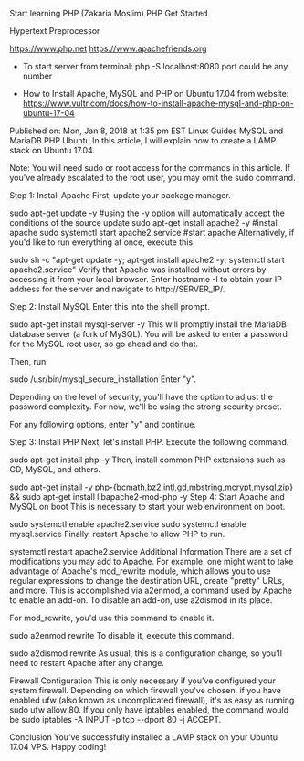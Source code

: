 Start learning PHP (Zakaria Moslim)
PHP Get Started

Hypertext Preprocessor

https://www.php.net
https://www.apachefriends.org


- To start server from terminal:
php -S localhost:8080   port could be any number



- How to Install Apache, MySQL and PHP on Ubuntu 17.04
from website: https://www.vultr.com/docs/how-to-install-apache-mysql-and-php-on-ubuntu-17-04

Published on: Mon, Jan 8, 2018 at 1:35 pm EST
Linux Guides MySQL and MariaDB PHP Ubuntu
In this article, I will explain how to create a LAMP stack on Ubuntu 17.04.

Note: You will need sudo or root access for the commands in this article. If you've already escalated to the root user, you may omit the sudo command.

Step 1: Install Apache
First, update your package manager.

sudo apt-get update -y #using the -y option will automatically accept the conditions of the source update
sudo apt-get install apache2 -y #install apache
sudo systemctl start apache2.service #start apache
Alternatively, if you'd like to run everything at once, execute this.

sudo sh -c "apt-get update -y; apt-get install apache2 -y; systemctl start apache2.service"
Verify that Apache was installed without errors by accessing it from your local browser. Enter hostname -I to obtain your IP address for the server and navigate to http://SERVER_IP/.

Step 2: Install MySQL
Enter this into the shell prompt.

sudo apt-get install mysql-server -y
This will promptly install the MariaDB database server (a fork of MySQL). You will be asked to enter a password for the MySQL root user, so go ahead and do that.

Then, run

sudo /usr/bin/mysql_secure_installation
Enter "y".

Depending on the level of security, you'll have the option to adjust the password complexity. For now, we'll be using the strong security preset.

For any following options, enter "y" and continue.

Step 3: Install PHP
Next, let's install PHP. Execute the following command.

sudo apt-get install php -y
Then, install common PHP extensions such as GD, MySQL, and others.

sudo apt-get install -y php-{bcmath,bz2,intl,gd,mbstring,mcrypt,mysql,zip} && sudo apt-get install libapache2-mod-php -y
Step 4: Start Apache and MySQL on boot
This is necessary to start your web environment on boot.

sudo systemctl enable apache2.service
sudo systemctl enable mysql.service
Finally, restart Apache to allow PHP to run.

systemctl restart apache2.service
Additional Information
There are a set of modifications you may add to Apache. For example, one might want to take advantage of Apache's mod_rewrite module, which allows you to use regular expressions to change the destination URL, create "pretty" URLs, and more. This is accomplished via a2enmod, a command used by Apache to enable an add-on. To disable an add-on, use a2dismod in its place.

For mod_rewrite, you'd use this command to enable it.

sudo a2enmod rewrite
To disable it, execute this command.

sudo a2dismod rewrite
As usual, this is a configuration change, so you'll need to restart Apache after any change.

Firewall Configuration
This is only necessary if you've configured your system firewall. Depending on which firewall you've chosen, if you have enabled ufw (also known as uncomplicated firewall), it's as easy as running sudo ufw allow 80. If you only have iptables enabled, the command would be sudo iptables -A INPUT -p tcp --dport 80 -j ACCEPT.

Conclusion
You've successfully installed a LAMP stack on your Ubuntu 17.04 VPS. Happy coding!

